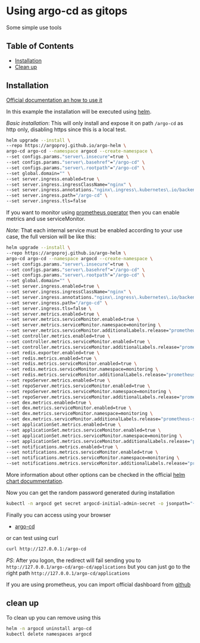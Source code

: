 # Using argo-cd as gitops

Some simple use tools

## Table of Contents

- [Installation](#installation)
- [Clean up](#clean-up)

## Installation

[Official documentation an how to use it](https://argo-cd.readthedocs.io/en/stable/)

In this example the installation will be executed using [helm](https://helm.sh/).

*Basic installation*: This will only install and expose it on path `/argo-cd` as http only, disabling https since this is a local test.

```bash
helm upgrade --install \
--repo https://argoproj.github.io/argo-helm \
argo-cd argo-cd --namespace argocd --create-namespace \
--set configs.params."server\.insecure"=true \
--set configs.params."server\.basehref"="/argo-cd" \
--set configs.params."server\.rootpath"="/argo-cd" \
--set global.domain="" \
--set server.ingress.enabled=true \
--set server.ingress.ingressClassName="nginx" \
--set server.ingress.annotations."nginx\.ingress\.kubernetes\.io/backend-protocol"="HTTP" \
--set server.ingress.path="/argo-cd" \
--set server.ingress.tls=false
```

If you want to monitor using [prometheus operator](https://github.com/prometheus-operator/prometheus-operator?tab=readme-ov-file#helm-chart) then you can enable metrics and use serviceMonitor.

*Note*: That each internal service must be enabled according to your use case, the full version will be like this:

```bash
helm upgrade --install \
--repo https://argoproj.github.io/argo-helm \
argo-cd argo-cd --namespace argocd --create-namespace \
--set configs.params."server\.insecure"=true \
--set configs.params."server\.basehref"="/argo-cd" \
--set configs.params."server\.rootpath"="/argo-cd" \
--set global.domain="" \
--set server.ingress.enabled=true \
--set server.ingress.ingressClassName="nginx" \
--set server.ingress.annotations."nginx\.ingress\.kubernetes\.io/backend-protocol"="HTTP" \
--set server.ingress.path="/argo-cd" \
--set server.ingress.tls=false \
--set server.metrics.enabled=true \
--set server.metrics.serviceMonitor.enabled=true \
--set server.metrics.serviceMonitor.namespace=monitoring \
--set server.metrics.serviceMonitor.additionalLabels.release="prometheus-stack" \
--set controller.metrics.enabled=true \
--set controller.metrics.serviceMonitor.enabled=true \
--set controller.metrics.serviceMonitor.additionalLabels.release="prometheus-stack" \
--set redis.exporter.enabled=true \
--set redis.metrics.enabled=true \
--set redis.metrics.serviceMonitor.enabled=true \
--set redis.metrics.serviceMonitor.namespace=monitoring \
--set redis.metrics.serviceMonitor.additionalLabels.release="prometheus-stack" \
--set repoServer.metrics.enabled=true \
--set repoServer.metrics.serviceMonitor.enabled=true \
--set repoServer.metrics.serviceMonitor.namespace=monitoring \
--set repoServer.metrics.serviceMonitor.additionalLabels.release="prometheus-stack" \
--set dex.metrics.enabled=true \
--set dex.metrics.serviceMonitor.enabled=true \
--set dex.metrics.serviceMonitor.namespace=monitoring \
--set dex.metrics.serviceMonitor.additionalLabels.release="prometheus-stack" \
--set applicationSet.metrics.enabled=true \
--set applicationSet.metrics.serviceMonitor.enabled=true \
--set applicationSet.metrics.serviceMonitor.namespace=monitoring \
--set applicationSet.metrics.serviceMonitor.additionalLabels.release="prometheus-stack" \
--set notifications.metrics.enabled=true \
--set notifications.metrics.serviceMonitor.enabled=true \
--set notifications.metrics.serviceMonitor.namespace=monitoring \
--set notifications.metrics.serviceMonitor.additionalLabels.release="prometheus-stack"
```

More information about other options can be checked in the official [helm chart docummentation](https://github.com/argoproj/argo-helm/tree/main/charts/argo-cd#general-parameters).

Now you can get the random password generated during installation

```bash
kubectl -n argocd get secret argocd-initial-admin-secret -o jsonpath="{.data.password}" | base64 -d
```

Finally you can access using your browser

- [argo-cd](http://127.0.0.1:/argo-cd)

 or can test using curl

```bash
curl http://127.0.0.1:/argo-cd
```

*PS*: After you logon, the redirect will fail sending you to `http://127.0.0.1/argo-cd/argo-cd/applications` but you can just go to the right path `http://127.0.0.1/argo-cd/applications`

If you are using prometheus, you can import official dashboard from [github](https://github.com/argoproj/argo-cd/blob/master/examples/dashboard.json)

## clean up

To clean up you can remove using this

```bash
helm -n argocd uninstall argo-cd
kubectl delete namespaces argocd
```
